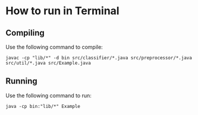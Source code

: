 # How to run in Terminal

## Compiling

Use the following command to compile:

```
javac -cp "lib/*" -d bin src/classifier/*.java src/preprocessor/*.java src/util/*.java src/Example.java
```

## Running

Use the following command to run:

```
java -cp bin:"lib/*" Example
```
